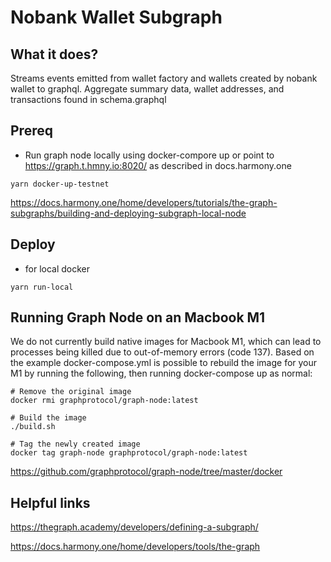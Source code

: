 # Nobank Wallet Subgraph

## What it does?

Streams events emitted from wallet factory and wallets created by nobank wallet to graphql. Aggregate summary data, wallet addresses, and transactions found in schema.graphql

## Prereq

- Run graph node locally using docker-compore up or point to https://graph.t.hmny.io:8020/ as described in docs.harmony.one

```
yarn docker-up-testnet
```

https://docs.harmony.one/home/developers/tutorials/the-graph-subgraphs/building-and-deploying-subgraph-local-node

## Deploy
- for local docker
```
yarn run-local
```

## Running Graph Node on an Macbook M1
We do not currently build native images for Macbook M1, which can lead to processes being killed due to out-of-memory errors (code 137). Based on the example docker-compose.yml is possible to rebuild the image for your M1 by running the following, then running docker-compose up as normal:
```
# Remove the original image
docker rmi graphprotocol/graph-node:latest

# Build the image
./build.sh

# Tag the newly created image
docker tag graph-node graphprotocol/graph-node:latest
```

https://github.com/graphprotocol/graph-node/tree/master/docker

## Helpful links

https://thegraph.academy/developers/defining-a-subgraph/

https://docs.harmony.one/home/developers/tools/the-graph
